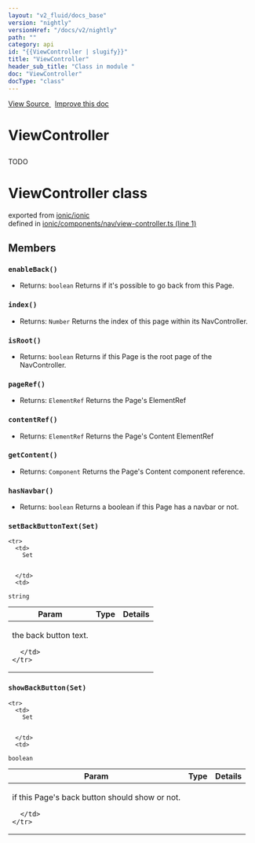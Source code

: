 ```yaml
---
layout: "v2_fluid/docs_base"
version: "nightly"
versionHref: "/docs/v2/nightly"
path: ""
category: api
id: "{{ViewController | slugify}}"
title: "ViewController"
header_sub_title: "Class in module "
doc: "ViewController"
docType: "class"
---
```



<div class="improve-docs">
  <a href='http://github.com/driftyco/ionic2/tree/master/ionic/components/nav/view-controller.ts#L0'>
    View Source
  </a>
  &nbsp;
  <a href='http://github.com/driftyco/ionic2/edit/master/ionic/components/nav/view-controller.ts#L0'>
    Improve this doc
  </a>
</div>




<h1 class="api-title">

  ViewController



</h1>





<p>TODO</p>


<h1 class="class export">ViewController <span class="type">class</span></h1>
<p class="module">exported from <a href='undefined'>ionic/ionic</a><br/>
defined in <a href="https://github.com/driftyco/ionic2/tree/master/ionic/components/nav/view-controller.ts#L1-L315">ionic/components/nav/view-controller.ts (line 1)</a>
</p>
<h2>Members</h2>

<div id="enableBack"></div>
<h3>
  <code>enableBack()</code>

</h3>








* Returns: 
  <code>boolean</code> Returns if it's possible to go back from this Page.




<div id="index"></div>
<h3>
  <code>index()</code>

</h3>








* Returns: 
  <code>Number</code> Returns the index of this page within its NavController.




<div id="isRoot"></div>
<h3>
  <code>isRoot()</code>

</h3>








* Returns: 
  <code>boolean</code> Returns if this Page is the root page of the NavController.




<div id="pageRef"></div>
<h3>
  <code>pageRef()</code>

</h3>








* Returns: 
  <code>ElementRef</code> Returns the Page's ElementRef




<div id="contentRef"></div>
<h3>
  <code>contentRef()</code>

</h3>








* Returns: 
  <code>ElementRef</code> Returns the Page's Content ElementRef




<div id="getContent"></div>
<h3>
  <code>getContent()</code>

</h3>








* Returns: 
  <code>Component</code> Returns the Page's Content component reference.




<div id="hasNavbar"></div>
<h3>
  <code>hasNavbar()</code>

</h3>








* Returns: 
  <code>boolean</code> Returns a boolean if this Page has a navbar or not.




<div id="setBackButtonText"></div>
<h3>
  <code>setBackButtonText(Set)</code>

</h3>





<table class="table" style="margin:0;">
  <thead>
    <tr>
      <th>Param</th>
      <th>Type</th>
      <th>Details</th>
    </tr>
  </thead>
  <tbody>
    
    <tr>
      <td>
        Set
        
        
      </td>
      <td>
        
  <code>string</code>
      </td>
      <td>
        <p>the back button text.</p>

        
      </td>
    </tr>
    
  </tbody>
</table>









<div id="showBackButton"></div>
<h3>
  <code>showBackButton(Set)</code>

</h3>





<table class="table" style="margin:0;">
  <thead>
    <tr>
      <th>Param</th>
      <th>Type</th>
      <th>Details</th>
    </tr>
  </thead>
  <tbody>
    
    <tr>
      <td>
        Set
        
        
      </td>
      <td>
        
  <code>boolean</code>
      </td>
      <td>
        <p>if this Page&#39;s back button should show or not.</p>

        
      </td>
    </tr>
    
  </tbody>
</table>










